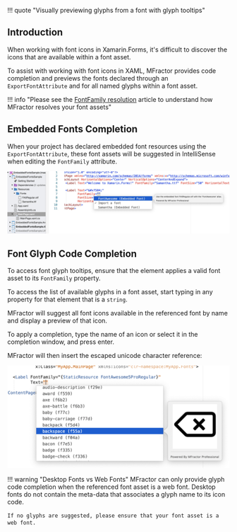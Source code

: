 !!! quote "Visually previewing glyphs from a font with glyph tooltips"

## Introduction

When working with font icons in Xamarin.Forms, it's difficult to discover the icons that are available within a font asset.

To assist with working with font icons in XAML, MFractor provides code completion and previews the fonts declared through an `ExportFontAttribute` and for all named glyphs within a font asset.

!!! info "Please see the [FontFamily resolution](font-family-resolution.md) article to understand how MFractor resolves your font assets"

## Embedded Fonts Completion

When your project has declared embedded font resources using the `ExportFontAttribute`, these font assets will be suggested in IntelliSense when editing the `FontFamily` attribute.

![Embedded font asset completion](/img/fonts/embedded-font-completion.jpeg)

## Font Glyph Code Completion

To access font glyph tooltips, ensure that the element applies a valid font asset to its `FontFamily` property.

To access the list of available glyphs in a font asset, start typing in any property for that element that is a `string`.

MFractor will suggest all font icons available in the referenced font by name and display a preview of that icon.

To apply a completion, type the name of an icon or select it in the completion window, and press enter.

MFractor will then insert the escaped unicode character reference:

![Font glyph code completion with MFractor](/img/xamarin-forms/font-glyph-intellisense.png)

!!! warning "Desktop Fonts vs Web Fonts"
    MFractor can only provide glyph code completion when the referenced font asset is a web font. Desktop fonts do not contain the meta-data that associates a glyph name to its icon code.

    If no glyphs are suggested, please ensure that your font asset is a web font.
